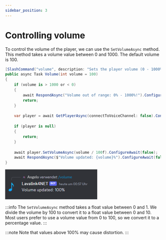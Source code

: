 ```yaml
---
sidebar_position: 3
---
```


# Controlling volume

To control the volume of the player, we can use the `SetVolumeAsync` method. This method takes a volume value between 0 and 1000. The default volume is 100.

```csharp
[SlashCommand("volume", description: "Sets the player volume (0 - 1000%)", runMode: RunMode.Async)]
public async Task Volume(int volume = 100)
{
    if (volume is > 1000 or < 0)
    {
        await RespondAsync("Volume out of range: 0% - 1000%!").ConfigureAwait(false);
        return;
    }

    var player = await GetPlayerAsync(connectToVoiceChannel: false).ConfigureAwait(false);

    if (player is null)
    {
        return;
    }

    await player.SetVolumeAsync(volume / 100f).ConfigureAwait(false);
    await RespondAsync($"Volume updated: {volume}%").ConfigureAwait(false);
}
```

![Volume discord message](../../static/images/introduction/volume.png)

:::info
The `SetVolumeAsync` method takes a float value between 0 and 1. We divide the volume by 100 to convert it to a float value between 0 and 10. Most users prefer to use a volume value from 0 to 100, so we convert it to a percentage value.
:::

:::note
Note that values above 100% may cause distortion.
:::
